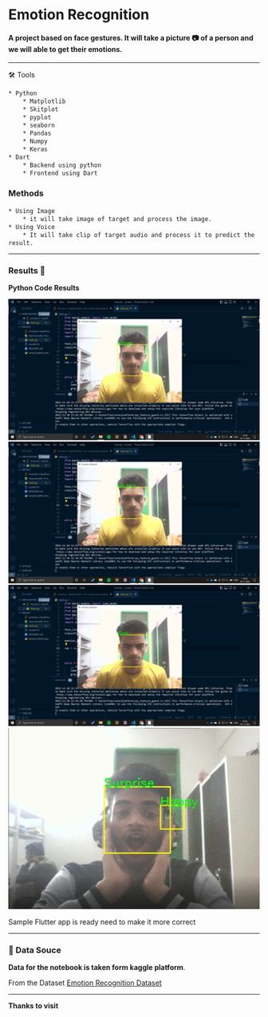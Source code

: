 # Emotion Recognition
#### A project based on face gestures. It will take a picture 📷 of a person and we will able to get their emotions. 
---
🛠 Tools
```
* Python
    * Matplotlib
    * Skitplot
    * pyplot
    * seaborn
    * Pandas
    * Numpy
    * Keras
* Dart
    * Backend using python
    * Frontend using Dart
```

### Methods
    * Using Image
        * it will take image of target and process the image. 
    * Using Voice
        * It will take clip of target audio and process it to predict the result.

---
### **Results** 🎇 

**Python Code Results**

![App](./Assets/Results/s1.png)
![App](./Assets/Results/s2.png)
![App](./Assets/Results/s3.png)
![App](./Assets/Results/s4.png)

Sample Flutter app is ready need to make it more correct

---
 ### 📍 Data Souce
 **Data for the notebook is taken form kaggle platform**. 
 
 From the Dataset [Emotion Recognition Dataset](https://www.kaggle.com/datasets/ashishpatel26/facial-expression-recognitionferchallenge)

---
**Thanks to visit**